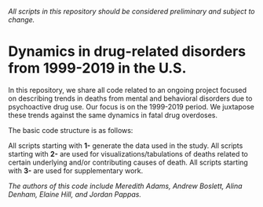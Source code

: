 *All scripts in this repository should be considered preliminary and subject to change.*

# Dynamics in drug-related disorders from 1999-2019 in the U.S.

In this repository, we share all code related to an ongoing project focused on describing trends in deaths from mental and behavioral disorders due to psychoactive drug use. Our focus is on the 1999-2019 period. We juxtapose these trends against the same dynamics in fatal drug overdoses.

The basic code structure is as follows:

All scripts starting with **1-** generate the data used in the study. All scripts starting with **2-** are used for visualizations/tabulations of deaths related to certain underlying and/or contributing causes of death. All scripts starting with **3-** are used for supplementary work.

*The authors of this code include Meredith Adams, Andrew Boslett, Alina Denham, Elaine Hill, and Jordan Pappas.*